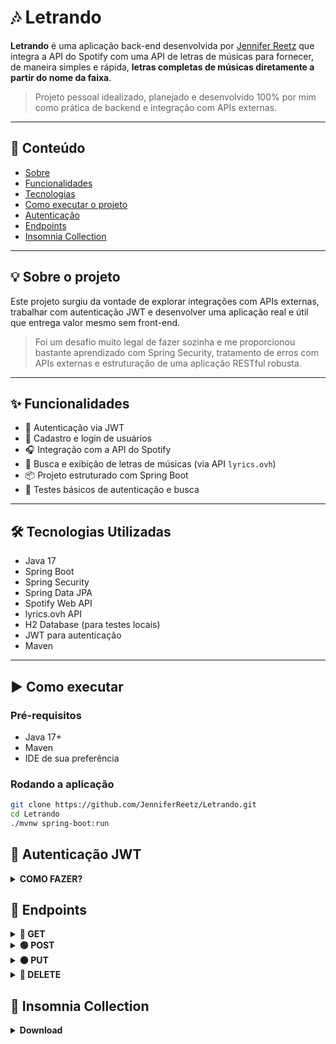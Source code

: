 # 🎶 Letrando

**Letrando** é uma aplicação back-end desenvolvida por [Jennifer Reetz](https://github.com/JenniferReetz) que integra a API do Spotify com uma API de letras de músicas para fornecer, de maneira simples e rápida, **letras completas de músicas diretamente a partir do nome da faixa**.

> Projeto pessoal idealizado, planejado e desenvolvido 100% por mim como prática de backend e integração com APIs externas.

---

## :door: Conteúdo

- [Sobre](#sobre)
- [Funcionalidades](#funcionalidades)
- [Tecnologias](#tecnologias)
- [Como executar o projeto](#como-executar)
- [Autenticação](#autenticação)
- [Endpoints](#endpoints)
- [Insomnia Collection](#insomnia-collection)
  
---

<a name="sobre"></a>
## 💡 Sobre o projeto

Este projeto surgiu da vontade de explorar integrações com APIs externas, trabalhar com autenticação JWT e desenvolver uma aplicação real e útil que entrega valor mesmo sem front-end.

> Foi um desafio muito legal de fazer sozinha e me proporcionou bastante aprendizado com Spring Security, tratamento de erros com APIs externas e estruturação de uma aplicação RESTful robusta.

---

<a name="funcionalidades"></a>
## ✨ Funcionalidades

- 🔐 Autenticação via JWT
- 🧑 Cadastro e login de usuários
- 🎧 Integração com a API do Spotify
- 📄 Busca e exibição de letras de músicas (via API `lyrics.ovh`)
- 📦 Projeto estruturado com Spring Boot
- 🧪 Testes básicos de autenticação e busca

---

<a name="tecnologias"></a>
## 🛠️ Tecnologias Utilizadas

- Java 17
- Spring Boot
- Spring Security
- Spring Data JPA
- Spotify Web API
- lyrics.ovh API
- H2 Database (para testes locais)
- JWT para autenticação
- Maven

---

<a name="como-executar"></a>
## ▶️ Como executar

### Pré-requisitos

- Java 17+
- Maven
- IDE de sua preferência

### Rodando a aplicação

```bash
git clone https://github.com/JenniferReetz/Letrando.git
cd Letrando
./mvnw spring-boot:run
```
<a name="autenticação"></a>
## 🔐 Autenticação JWT
<details>
  <summary><strong>COMO FAZER?</strong></summary>
Para acessar os endpoints protegidos, você precisa estar autenticado e enviar o token JWT no cabeçalho da requisição como Bearer Token.   

#### Faça login com:
```http
POST /auth/login
```
#### Exemplo de resposta:
```json
{
  "email": "usuario@email.com",
  "password": "senha123"
}
```
#### Use esse token no cabeçalho Authorization de todas as requisições protegidas:
```makefile
Authorization: Bearer eyJhbGciOiJIUzI1NiIsInR5cCI6IkpXVCJ9...
```
#### 🛡️ Exemplo com curl
```bash
curl -H "Authorization: Bearer SEU_TOKEN_AQUI" \
  http://localhost:8080/lyrics?track=Shape%20of%20You
```
</details> 


<a name="endpoints"></a>
## :pushpin: Endpoints

<details>
<summary><strong>🔵 GET</strong></summary>

### 📄 Obter letras de músicas

```http
GET http://localhost:8080/lyrics?songName=Die+With+A+Smile
```
##### Exemplo de resposta:
```json
{
	"track": "Die With A Smile",
	"artist": "Lady Gaga",
	"lyrics": "(Ooh, ooh)\r\nI, I just woke up from a dream\r\nWhere you and I had to say goodbye\r\nAnd I don't know what it all means\r\nBut since I survived, I realized\n\n\n\nWherever you go, that's where I'll follow\n\nNobody's promised tomorrow..."
}
```
#### Buscar músicas
```http
  GET http://localhost:8080/spotify/search?q=Die+With+A+Smile
```
##### Exemplo de resposta:
```json
[
	{
		"id": "2plbrEY59IikOBgBGLjaoe",
		"name": "Die With A Smile",
		"album": "Die With A Smile",
		"artist": "Lady Gaga"
	},
	{
		"id": "78mE33YpoWqMQTwgUQRhyo",
		"name": "Die With A Smile",
		"album": "Die With A Smile (Main + Instrumental)",
		"artist": "Lady Gaga"
	},
	mais 8 resultados...
]
```
#### Buscar músicas da playlist do usuário autenticado
```http
  GET http://localhost:8080/playlists/user
```
##### Exemplo de resposta:
```json
[
	{
		"id": 3,
		"name": "Opus Dei",
		"userId": 2,
		"musicIds": [
			"72FVh1OAKWANKJosPdrBkl"
		]
	}
]
```
#### Buscar músicas de uma playlist
```http
  GET http://localhost:8080/playlists/1/musics
```
##### Exemplo de resposta:
```json
[
	{
		"id": "0SiywuOBRcynK0uKGWdCnn",
		"name": "Bad Romance",
		"album": "The Fame Monster (Deluxe Edition)",
		"artist": "Lady Gaga"
	},
	{
		"id": "0qMip0B2D4ePEjBJvAtYre",
		"name": "紅蓮華",
		"album": "LEO-NiNE",
		"artist": "LiSA"
	}
]
```

</details>

<details>
  <summary>
    <strong>🟢 POST</strong>
  </summary>

#### Sign-Up

```http
  POST http://localhost:8080/auth/signup
```

##### Cadastrar um Usuário:
| Chave   | Tipo       | Descrição                           |
| :---------- | :--------- | :---------------------------------- |
| `username` | `string` | **Obrigatório**. Nome do usuário |
| `password` | `string` | **Obrigatório**. Senha do usuário |

##### Exemplo de criação de um cliente:
```json
{
	"username":"usuario",
	"password":"senha1234"
}
```

##### Exemplo de resposta:
```json
Usuário criado com sucesso
```
#### Login

```http
  POST http://localhost:8080/auth/login
```

##### Entrar em um Usuário:
| Chave   | Tipo       | Descrição                           |
| :---------- | :--------- | :---------------------------------- |
| `username` | `string` | **Obrigatório**. Nome do usuário |
| `password` | `string` | **Obrigatório**. Senha do usuário |

##### Exemplo do login de um cliente:
```json
{
	"username":"usuario",
	"password":"senha1234"
}
```

##### Exemplo de resposta:
```json
{
	"token": "eyJhbGciOiJIUzI1NiIsInR5cCI6IkpXVCJ9.eyJzdWIiOiJzdGVmYW5pZSIsImlhdCI6MTc0NDkzNzM0NiwiZXhwIjoxNzQ0OTQwOTQ2fQ.Ls9RKIwYiAWxhpTH_bykb_7CStzqJu8g46mrnLFnRUk"
}
```
#### Cadastrar uma Playlist

```http
  POST http://localhost:8080/playlists
```

##### Criar uma playlist:
| Chave   | Tipo       | Descrição                           |
| :---------- | :--------- | :---------------------------------- |
| `name` | `string` | **Obrigatório**. Nome da playlist |
| `userId` | `number` | **Obrigatório**. id do usuário |
| `musicIds` | `string` | **Obrigatório**. id das músicas |
##### Exemplo do login de um cliente:
```json
{
  "name": "Opus Dei",
  "userId": 2,
  "musicIds": [
    "72FVh1OAKWANKJosPdrBkl"
  ]
}
```
##### Exemplo de resposta:
```json
{
	"id": 3,
	"name": "Opus Dei",
	"userId": 2,
	"musicIds": [
		"72FVh1OAKWANKJosPdrBkl"
	]
}
```
</details>

<details>
  <summary>
    <strong>🟠 PUT</strong>
  </summary>

#####  Atualiza a playlist
```http
  http://localhost:8080/playlists/1
```

##### Atualizar uma playlist:
| Chave   | Tipo       | Descrição                           |
| :---------- | :--------- | :---------------------------------- |
| `name` | `string` | **Obrigatório**. Nome da playlist |
| `userId` | `number` | **Obrigatório**. id do usuário |
| `musicIds` | `string` | **Obrigatório**. id das músicas |
##### Exemplo de requisição:
```json
{
  "name": "Opus Dei",
  "userId": 2,
  "musicIds": [
    "72FVh1OAKWANKJosPdrBkl"
  ]
}
```
##### Exemplo de resposta:
```json
{
	"id": 3,
	"name": "Opus Dei",
	"userId": 2,
	"musicIds": [
		"72FVh1OAKWANKJosPdrBkl"
	]
}
```
</details>

<details>
  <summary>
    <strong>🔴 DELETE</strong>
  </summary>
	
####  Deleta uma playlist
```http
  http://localhost:8080/playlists/1
```

</details>

<a name="insomnia-collection"></a>
## 🔗 Insomnia Collection
<details>
<summary> <strong>Download</strong></summary> 
Para testar os endpoints da API, importe o arquivo `.har` no Insomnia:

📁 [Download da Collection](collection/Insomnia_2025-04-18.yaml)

**Como importar no Insomnia:**
1. Abra o Insomnia
2. Vá em `File` > `Import` > `From File`
3. Selecione o arquivo `Insomnia_2025-04-18.yaml`
4. Pronto! Agora é só testar os endpoints da API
</details>
